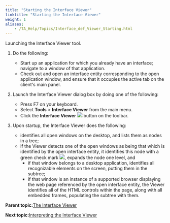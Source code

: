 ```yaml
--- 
title: "Starting the Interface Viewer"
linktitle: "Starting the Interface Viewer"
weight: 1
aliases: 
    - /TA_Help/Topics/Interface_def_Viewer_Starting.html
---
```


Launching the Interface Viewer tool.

1.  Do the following:

    -   Start up an application for which you already have an interface; navigate to a window of that application.
    -   Check out and open an interface entity corresponding to the open application window, and ensure that it occupies the active tab on the client's main panel.
2.  Launch the Interface Viewer dialog box by doing one of the following:

    -   Press F7 on your keyboard.
    -   Select **Tools** \> **Interface Viewer** from the main menu.
    -   Click the **Interface Viewer** ![](/images//Images/Interface_viewer_btn.png) button on the toolbar.
3.  Upon startup, the Interface Viewer does the following:

    -   identifies all open windows on the desktop, and lists them as nodes in a tree;
    -   if the Viewer detects one of the open windows as being that which is identified by the open interface entity, it identifies this node with a green check mark ![](/images//Images/ug_interface_definition45.png), expands the node one level, and
        -   if that window belongs to a desktop application, identifies all recognizable elements on the screen, putting them in the subtree;
        -   if that window is an instance of a supported browser displaying the web page referenced by the open interface entity, the Viewer identifies all of the HTML controls within the page, along with all embedded frames, populating the subtree with them.

**Parent topic:**[The Interface Viewer](/TA_Help/Topics/Interface_def_Viewer.html)

**Next topic:**[Interpreting the Interface Viewer](/TA_Help/Topics/Interface_def_Viewer_reading.html)

